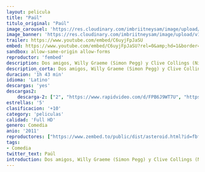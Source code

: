 ```yaml
---
layout: pelicula
title: "Paúl"
titulo_original: "Paúl"
image_carousel: 'https://res.cloudinary.com/imbriitneysam/image/upload/v1543625119/paul-poster-min.jpg'
image_banner: 'https://res.cloudinary.com/imbriitneysam/image/upload/v1543625120/paul-banner-min.jpg'
trailer: https://www.youtube.com/embed/C6uyjFpJaSU
embed: https://www.youtube.com/embed/C6uyjFpJaSU?rel=0&amp;hd=1&border=0&wmode=opaque&enablejsapi=1&modestbranding=1&controls=1&showinfo=1
sandbox: allow-same-origin allow-forms
reproductor: 'fembed'
description: Dos amigos, Willy Graeme (Simon Pegg) y Clive Collings (Nick Frost), inadaptados y amantes de la ciencia-ficción, viajan a una feria de cómics. Es entonces cuando en el camino se cruza con ellos Paul, un extraterrestre fugado del Área 51, que decide montarse en el primer vehículo con el que se cruza. El alienígena llevaba sesenta años aislado en la base militar, y es por esto por lo que el FBI los perseguirá sin cuartel.
description_corta: Dos amigos, Willy Graeme (Simon Pegg) y Clive Collings (Nick Frost), inadaptados y amantes de la ciencia-ficción, viajan a una feria de cómics. Es entonces cuando en el camino se cruza con ellos Paul, un extraterrestre fugado del..
duracion: '1h 43 min'
idioma: 'Latino'
descargas: 'yes'
descargas2:
    descarga-2: ["2", "https://www.rapidvideo.com/d/FPB6J9WT7U", "https://www.google.com/s2/favicons?domain=www.rapidvideo.com","RapidVideo","https://res.cloudinary.com/imbriitneysam/image/upload/v1541473684/mexico.png", "Latino", "Full HD"]
estrellas: '5'
clasificacion: '+10'
category: 'peliculas'
calidad: 'Full HD'
genero: Comedia
anio: '2011'
reproductores: ["https://www.zembed.to/public/dist/asteroid.html?id=fbf287a000b0306a1f49a9b48128ce98&title=Paul"]
tags:
- Comedia
twitter_text: Paúl
introduction: Dos amigos, Willy Graeme (Simon Pegg) y Clive Collings (Nick Frost), inadaptados y amantes de la ciencia-ficción, viajan a una feria de cómics. Es entonces cuando en el camino se cruza con ellos Paul, un extraterrestre fugado del..
---
```



 








